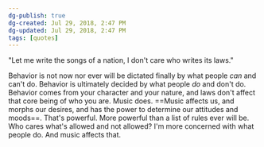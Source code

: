 ```yaml
---
dg-publish: true
dg-created: Jul 29, 2018, 2:47 PM
dg-updated: Jul 29, 2018, 2:47 PM
tags: [quotes]
---
```


"Let me write the songs of a nation, I don't care who writes its laws."

Behavior is not now nor ever will be dictated finally by what people *can* and can't do. Behavior is ultimately decided by what people *do* and don't do. Behavior comes from your character and your nature, and laws don't affect that core being of who you are. Music does. ==Music affects us, and morphs our desires, and has the power to determine our attitudes and moods==. That's powerful. More powerful than a list of rules ever will be. Who cares what's allowed and not allowed? I'm more concerned with what people do. And music affects that.


